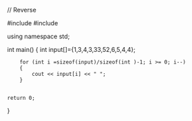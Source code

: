// Reverse

#include <iostream>
#include <cmath>

using namespace std;

int main()
{
    int input[]={1,3,4,3,33,52,6,5,4,4};
     
        for (int i =sizeof(input)/sizeof(int )-1; i >= 0; i--)
        {
            cout << input[i] << " ";
        }
    

    return 0;
}

